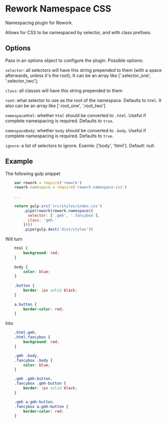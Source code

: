 Rework Namespace CSS
======

Namespacing plugin for Rework.

Allows for CSS to be namespaced by selector, and with class prefixes.


## Options

Pass in an options object to configure the plugin. Possible options:

`selector`: all selectors will have this string prepended to them (with a space afterwards, unless it's the root); It can be an array like ['.selector_one', '.selector_two'];

`class`: all classes will have this string prepended to them

`root`: what selector to use as the root of the namespace. Defaults to `html`. It also can be an array like ['.root_one', '.root_two']

`namespaceHtml`: whether `html` should be converted to `.html`. Useful if complete namespacing is required. Defaults to `true`.

`namespaceBody`: whether `body` should be converted to `.body`. Useful if complete namespacing is required. Defaults to `true`.

`ignore`: a list of selectors to ignore. Examle: ['body', 'html']. Default: null.

## Example

The following gulp snippet

```javascript
    var rework = require('rework')
    rework.namespace = require('rework-namespace-css')
    
    ...
    
    return gulp.src('src/styles/index.css')
        .pipe(rework(rework.namespace({ 
          selector: ['.gmh', '.fancybox'], 
          class: 'gmh-' 
        })))
        .pipe(gulp.dest('dist/styles'))
```

Will turn

```css
    html {
        background: red;
    }    
    
    body {
        color: blue;
    }
    
    .button {
        border: 1px solid black;
    }
    
    a.button {
        border-color: red;
    }
```

Into

```css
    .html.gmh,
    .html.fancybox {
        background: red;
    }    

    .gmh .body, 
    .fancybox .body {
        color: blue;
    }

    .gmh .gmh-button,
    .fancybox .gmh-button {
        border: 1px solid black;
    }

    .gmh a.gmh-button,
    .fancybox a.gmh-button {
        border-color: red;
    }
```
